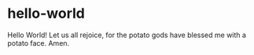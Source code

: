 # hello-world
Hello World!
Let us all rejoice, for the potato gods have blessed me with a potato face. 
Amen.

